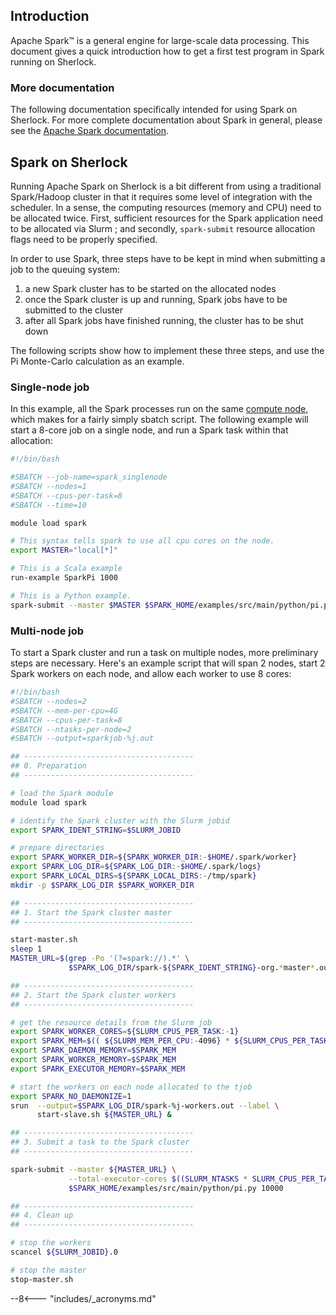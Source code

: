 ## Introduction

Apache Spark™ is a general engine for large-scale data processing.  This
document gives a quick introduction how to get a first test program in Spark
running on Sherlock.

### More documentation

The following documentation specifically intended for using Spark on Sherlock.
For more complete documentation about Spark in general, please see the [Apache
Spark documentation][url_spark].



## Spark on Sherlock

Running Apache Spark on Sherlock is a bit different from using a traditional
Spark/Hadoop cluster in that it requires some level of integration with the
scheduler.  In a sense, the computing resources (memory and CPU) need to be
allocated twice. First, sufficient resources for the Spark application need to
be allocated via Slurm ; and secondly, `spark-submit` resource allocation flags
need to be properly specified.

In order to use Spark, three steps have to be kept in mind when submitting a
job to the queuing system:

1. a new Spark cluster has to be started on the allocated nodes
2. once the Spark cluster is up and running, Spark jobs have to be submitted to
   the cluster
3. after all Spark jobs have finished running, the cluster has to be shut down

The following scripts show how to implement these three steps, and use the Pi
Monte-Carlo calculation as an example.

### Single-node job

In this example, all the Spark processes run on the same [compute
node][url_compute_node], which makes for a fairly simply sbatch script. The
following example will start a 8-core job on a single node, and run a Spark
task within that allocation:

```bash
#!/bin/bash

#SBATCH --job-name=spark_singlenode
#SBATCH --nodes=1
#SBATCH --cpus-per-task=8
#SBATCH --time=10

module load spark

# This syntax tells spark to use all cpu cores on the node.
export MASTER="local[*]"

# This is a Scala example
run-example SparkPi 1000

# This is a Python example.
spark-submit --master $MASTER $SPARK_HOME/examples/src/main/python/pi.py 1000
```

### Multi-node job

To start a Spark cluster and run a task on multiple nodes, more preliminary
steps are necessary. Here's an example script that will span 2 nodes, start 2
Spark workers on each node, and allow each worker to use 8 cores:

```bash
#!/bin/bash
#SBATCH --nodes=2
#SBATCH --mem-per-cpu=4G
#SBATCH --cpus-per-task=8
#SBATCH --ntasks-per-node=2
#SBATCH --output=sparkjob-%j.out

## --------------------------------------
## 0. Preparation
## --------------------------------------

# load the Spark module
module load spark

# identify the Spark cluster with the Slurm jobid
export SPARK_IDENT_STRING=$SLURM_JOBID

# prepare directories
export SPARK_WORKER_DIR=${SPARK_WORKER_DIR:-$HOME/.spark/worker}
export SPARK_LOG_DIR=${SPARK_LOG_DIR:-$HOME/.spark/logs}
export SPARK_LOCAL_DIRS=${SPARK_LOCAL_DIRS:-/tmp/spark}
mkdir -p $SPARK_LOG_DIR $SPARK_WORKER_DIR

## --------------------------------------
## 1. Start the Spark cluster master
## --------------------------------------

start-master.sh
sleep 1
MASTER_URL=$(grep -Po '(?=spark://).*' \
             $SPARK_LOG_DIR/spark-${SPARK_IDENT_STRING}-org.*master*.out)

## --------------------------------------
## 2. Start the Spark cluster workers
## --------------------------------------

# get the resource details from the Slurm job
export SPARK_WORKER_CORES=${SLURM_CPUS_PER_TASK:-1}
export SPARK_MEM=$(( ${SLURM_MEM_PER_CPU:-4096} * ${SLURM_CPUS_PER_TASK:-1} ))M
export SPARK_DAEMON_MEMORY=$SPARK_MEM
export SPARK_WORKER_MEMORY=$SPARK_MEM
export SPARK_EXECUTOR_MEMORY=$SPARK_MEM

# start the workers on each node allocated to the tjob
export SPARK_NO_DAEMONIZE=1
srun  --output=$SPARK_LOG_DIR/spark-%j-workers.out --label \
      start-slave.sh ${MASTER_URL} &

## --------------------------------------
## 3. Submit a task to the Spark cluster
## --------------------------------------

spark-submit --master ${MASTER_URL} \
             --total-executor-cores $((SLURM_NTASKS * SLURM_CPUS_PER_TASK)) \
             $SPARK_HOME/examples/src/main/python/pi.py 10000

## --------------------------------------
## 4. Clean up
## --------------------------------------

# stop the workers
scancel ${SLURM_JOBID}.0

# stop the master
stop-master.sh
```


[comment]: #  (link URLs -----------------------------------------------------)

[url_spark]:        //spark.apache.org/

[url_compute_node]: /docs/overview/glossary/#node


--8<--- "includes/_acronyms.md"
